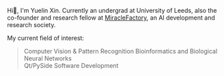 Hi👋, I'm Yuelin Xin. Currently an undergrad at University of Leeds, also the co-founder and research fellow at [MiracleFactory](https://miraclefactory.co/), an AI development and research society.  

My current field of interest:
> Computer Vision & Pattern Recognition
> Bioinformatics and Biological Neural Networks  
> Qt/PySide Software Development  
